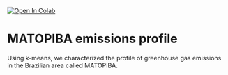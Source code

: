 
 <a href="https://github.com/lucas-fpaiva/matopiba_emissions/blob/main/code/groups.ipynb" target="_parent"><img src="https://colab.research.google.com/assets/colab-badge.svg" alt="Open In Colab"/></a>

# MATOPIBA emissions profile
Using k-means, we characterized the profile of greenhouse gas emissions in the Brazilian area called MATOPIBA.

